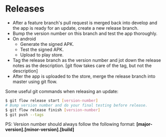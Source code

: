 # Releases
- After a feature branch's pull request is merged back into develop and the app is ready for an update, create a new release branch.
- Bump the version number on this branch and test the app thoroughly.
- On android
    - Generate the signed APK.
    - Test the signed APK.
    - Upload to play store.
- Tag the release branch as the version number and jot down the release notes as the description. [git flow takes care of the tag, but not the description]
- After the app is uploaded to the store, merge the release branch into master using git flow.

Some useful git commands when releasing an update:
```sh
$ git flow release start [version-number]
# Bump version number and do your final testing before release.
$ git flow release finish [version-number]
$ git push --tags
```
PS: Version number should always follow the following format:    **[major-version].[minor-version].[build]**
